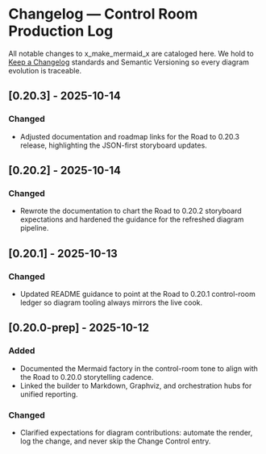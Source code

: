 # Changelog — Control Room Production Log

All notable changes to x_make_mermaid_x are cataloged here. We hold to [Keep a Changelog](https://keepachangelog.com/en/1.1.0/) standards and Semantic Versioning so every diagram evolution is traceable.

## [0.20.3] - 2025-10-14
### Changed
- Adjusted documentation and roadmap links for the Road to 0.20.3 release, highlighting the JSON-first storyboard updates.

## [0.20.2] - 2025-10-14
### Changed
- Rewrote the documentation to chart the Road to 0.20.2 storyboard expectations and hardened the guidance for the refreshed diagram pipeline.

## [0.20.1] - 2025-10-13
### Changed
- Updated README guidance to point at the Road to 0.20.1 control-room ledger so diagram tooling always mirrors the live cook.

## [0.20.0-prep] - 2025-10-12
### Added
- Documented the Mermaid factory in the control-room tone to align with the Road to 0.20.0 storytelling cadence.
- Linked the builder to Markdown, Graphviz, and orchestration hubs for unified reporting.

### Changed
- Clarified expectations for diagram contributions: automate the render, log the change, and never skip the Change Control entry.

